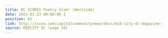```yaml
---
title: DC SCORES Poetry Slam! (Westside)
date: 2015-01-23 00:00:00 Z
position: 62
link: http://issuu.com/capitalcommunitynews/docs/mid-city-dc-magazine-january-2015
source: MIDCITY DC (page 34)
---
```


